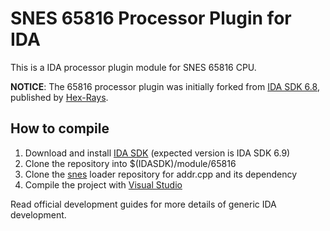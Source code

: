 SNES 65816 Processor Plugin for IDA
===================================

This is a IDA processor plugin module for SNES 65816 CPU.

**NOTICE**:
The 65816 processor plugin was initially forked from [IDA SDK 6.8](https://www.hex-rays.com/products/ida/support/download.shtml),
published by [Hex-Rays](https://www.hex-rays.com/).

How to compile
--------------

1. Download and install [IDA SDK](https://www.hex-rays.com/products/ida/support/download.shtml) (expected version is IDA SDK 6.9)
2. Clone the repository into $(IDASDK)/module/65816
2. Clone the [snes](https://github.com/gocha/ida-snes-ldr) loader repository for addr.cpp and its dependency
3. Compile the project with [Visual Studio](https://www.visualstudio.com/downloads/download-visual-studio-vs.aspx)

Read official development guides for more details of generic IDA development.
